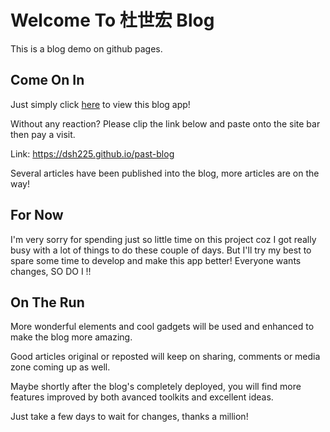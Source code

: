# Welcome To 杜世宏 Blog

This is a blog demo on github pages.

## Come On In

Just simply click [here]( https://dsh225.github.io/past-blog/) to view this blog app!

Without any reaction? Please clip the link below and paste onto the site bar then pay a visit.

Link:  https://dsh225.github.io/past-blog

Several articles have been published into the blog, more articles are on the way!

## For Now

I'm very sorry for spending just so little time on this project coz I got really busy with a lot of things to do these couple of days. 
But I'll try my best to spare some time to develop and make this app better! Everyone wants changes, SO DO I !!

## On The Run

More wonderful elements and cool gadgets will be used and enhanced to make the blog more amazing. 

Good articles original or reposted will keep on sharing, comments or media zone coming up as well. 

Maybe shortly after the blog's completely deployed, you will find more features improved by both avanced toolkits and excellent ideas.

Just take a few days to wait for changes, thanks a million!
